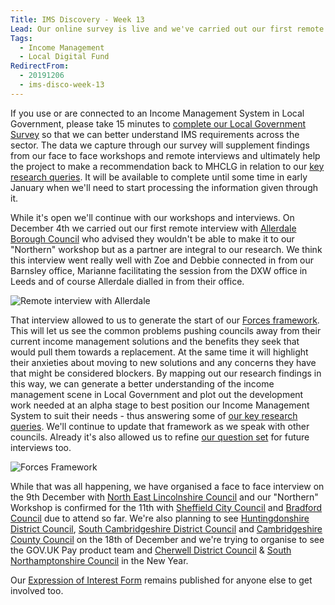 ```yaml
---
Title: IMS Discovery - Week 13
Lead: Our online survey is live and we've carried out our first remote interview.
Tags: 
  - Income Management
  - Local Digital Fund
RedirectFrom:
  - 20191206
  - ims-disco-week-13
---
```


If you use or are connected to an Income Management System in Local Government, please take 15 minutes to [complete our Local Government Survey](https://www.surveymonkey.co.uk/r/BMBCIMS12) so that we can better understand IMS requirements across the sector. The data we capture through our survey will supplement findings from our face to face workshops and remote interviews and ultimately help the project to make a recommendation back to MHCLG in relation to our [key research queries](/20190916). It will be available to complete until some time in early January when we'll need to start processing the information given through it.

While it's open we'll continue with our workshops and interviews. On December 4th we carried out our first remote interview with [Allerdale Borough Council](https://www.allerdale.gov.uk/) who advised they wouldn't be able to make it to our "Northern" workshop but as a partner are integral to our research. We think this interview went really well with Zoe and Debbie connected in from our Barnsley office, Marianne facilitating the session from the DXW office in Leeds and of course Allerdale dialled in from their office.

![Remote interview with Allerdale](/assets/images/2019-12-06-allerdale-remote.png)

That interview allowed to us to generate the start of our [Forces framework](https://dxw.slack.com/files/UF8061ZPU/FRCK08E5N/screenshot_2019-12-06_at_08.24.50.png). This will let us see the common problems pushing councils away from their current income management solutions and the benefits they seek that would pull them towards a replacement. At the same time it will highlight their anxieties about moving to new solutions and any concerns they have that might be considered blockers. By mapping out our research findings in this way, we can generate a better understanding of the income management scene in Local Government and plot out the development work needed at an alpha stage to best position our Income Management System to suit their needs - thus answering some of [our key research queries](/20190916). We'll continue to update that framework as we speak with other councils. Already it's also allowed us to refine [our question set](https://docs.google.com/presentation/d/1rZjEP1m2z3UPqHzikuIyPsWyCdw5m7SPT_fKI93T1ag/) for future interviews too.

![Forces Framework](https://www.strategyzer.com/hubfs/Imported_Blog_Media/Forces_Diagram_Version_Strategyzer-3.jpeg)

While that was all happening, we have organised a face to face interview on the 9th December with [North East Lincolnshire Council](https://www.nelincs.gov.uk/) and our "Northern" Workshop is confirmed for the 11th with [Sheffield City Council](https://www.sheffield.gov.uk/) and [Bradford Council](https://www.bradford.gov.uk/) due to attend so far. We're also planning to see [Huntingdonshire District Council](https://www.huntingdonshire.gov.uk/), [South Cambridgeshire District Council](https://www.scambs.gov.uk/) and [Cambridgeshire County Council](https://www.cambridgeshire.gov.uk/) on the 18th of December and we're trying to organise to see the GOV.UK Pay product team and [Cherwell District Council](https://www.cherwell.gov.uk/) & [South Northamptonshire Council](https://www.southnorthants.gov.uk/) in the New Year.

Our [Expression of Interest Form](https://forms.gle/Zx6cuVodTosFEH2x6) remains published for anyone else to get involved too.